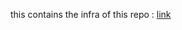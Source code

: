 this contains the infra of this repo : [link](https://www.github.com/arpit529srivastava/Feeback_System)